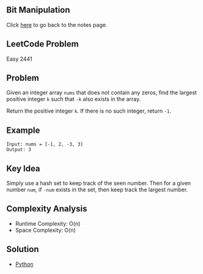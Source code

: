 ## Bit Manipulation
Click [here](../notes.md) to go back to the notes page.

## LeetCode Problem
Easy 2441

## Problem
Given an integer array `nums` that does not contain any zeros, find the largest positive integer `k` such that `-k` also exists in the array.

Return the positive integer `k`. If there is no such integer, return `-1`.

## Example
```
Input: nums = [-1, 2, -3, 3]
Output: 3
```

## Key Idea
Simply use a hash set to keep track of the seen number. Then for a given number `num`, if `-num` exists in the set, then keep track the largest number.

## Complexity Analysis
- Runtime Complexity: O(n)
- Space Complexity: O(n)

## Solution
- [Python](./solution.py)
